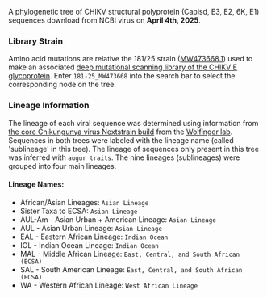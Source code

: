 A phylogenetic tree of CHIKV structural polyprotein (Capisd, E3, E2, 6K, E1) sequences download from NCBI virus on **April 4th, 2025**.

### Library Strain

Amino acid mutations are relative the 181/25 strain ([MW473668.1](https://www.ncbi.nlm.nih.gov/nuccore/MW473668.1)) used to make an associated [deep mutational scanning library of the CHIKV E glycoprotein](https://github.com/dms-vep/CHIKV-181-25-E-DMS). Enter `181-25_MW473668` into the search bar to select the corresponding node on the tree.

### Lineage Information

The lineage of each viral sequence was determined using information from [the core Chikungunya virus Nextstrain build](https://nextstrain.org/groups/ViennaRNA/CHIKVnext) from the [Wolfinger lab](https://michaelwolfinger.com/). Sequences in both trees were labeled with the lineage name (called 'sublineage' in this tree). The lineage of sequences only present in this tree was inferred with `augur traits`. The nine lineages (sublineages) were grouped into four main lineages.

#### Lineage Names:

- African/Asian Lineages: `Asian Lineage`
- Sister Taxa to ECSA: `Asian Lineage`
- AUL-Am - Asian Urban + American Lineage: `Asian Lineage`
- AUL - Asian Urban Lineage: `Asian Lineage`
- EAL - Eastern African Lineage: `Indian Ocean`
- IOL - Indian Ocean Lineage: `Indian Ocean`
- MAL - Middle African Lineage: `East, Central, and South African (ECSA)`
- SAL - South American Lineage: `East, Central, and South African (ECSA)`
- WA - Western African Lineage: `West African Lineage`
